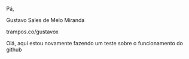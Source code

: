 Pá,

Gustavo Sales de Melo Miranda

trampos.co/gustavox

Olá, aqui estou novamente fazendo um teste sobre o funcionamento do github
